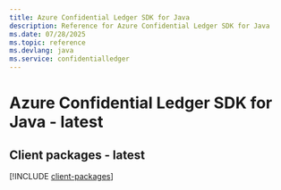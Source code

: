 ```yaml
---
title: Azure Confidential Ledger SDK for Java
description: Reference for Azure Confidential Ledger SDK for Java
ms.date: 07/28/2025
ms.topic: reference
ms.devlang: java
ms.service: confidentialledger
---
```

# Azure Confidential Ledger SDK for Java - latest

## Client packages - latest
[!INCLUDE [client-packages](confidential-ledger-client-index.md)]